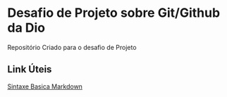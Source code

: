 # Desafio de Projeto sobre Git/Github da Dio
Repositório Criado para o desafio de Projeto

## Link Úteis
[Sintaxe Basica Markdown](https://www.markdownguide.org/getting-started/)
